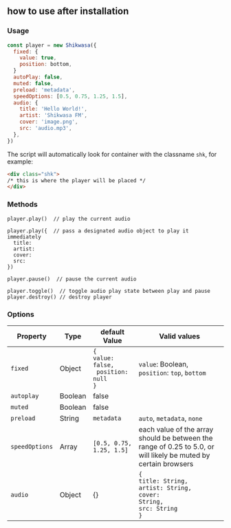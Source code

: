 ## how to use after installation

### Usage

```javascript
const player = new Shikwasa({
  fixed: {
    value: true,
    position: bottom,
  }
  autoPlay: false,
  muted: false,
  preload: 'metadata', 
  speedOptions: [0.5, 0.75, 1.25, 1.5],
  audio: {
    title: 'Hello World!',
    artist: 'Shikwasa FM',
    cover: 'image.png',
    src: 'audio.mp3',
  },
})
```

The script will automatically look for container with the classname `shk`, for example:

```html
<div class="shk">
/* this is where the player will be placed */
</div>
```

### Methods

```
player.play()  // play the current audio

player.play({  // pass a designated audio object to play it immediately
  title: 
  artist:
  cover:
  src:
})

player.pause()  // pause the current audio

player.toggle()  // toggle audio play state between play and pause
player.destroy() // destroy player
```

### Options

| Property       | Type    | default Value                                           | Valid values                                                                                                     |
|----------------|---------|---------------------------------------------------------|------------------------------------------------------------------------------------------------------------------|
| `fixed`        | Object  | <code>{<br>value: false,<br> position: null<br>}</code> | `value`: Boolean,<br>`position`: `top`, `bottom`                                                                 |
| `autoplay`     | Boolean | false                                                   |                                                                                                                  |
| `muted`        | Boolean | false                                                   |                                                                                                                  |
| `preload`      | String  | `metadata`                                              | `auto`, `metadata`, `none`                                                                                       |
| `speedOptions` | Array   | `[0.5, 0.75, 1.25, 1.5]`                                | each value of the array should be between the range of 0.25 to 5.0, or will likely be muted by certain browsers  |
| `audio`        | Object  | {}                                                      | <code>{<br>title: String,<br>artist: String,<br>cover: String,<br>src: String<br>}</code>                           |




